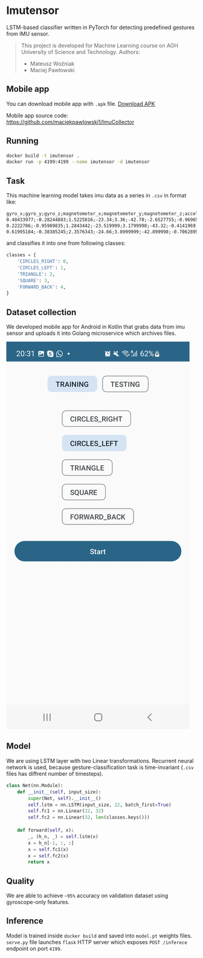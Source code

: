 # Imutensor
LSTM-based classifier written in PyTorch for detecting predefined gestures from IMU sensor.

> This project is developed for Machine Learning course on AGH University of Science and Technology.
> Authors:
> - Mateusz Woźniak
> - Maciej Pawłowski


## Mobile app
You can download mobile app with `.apk` file. [Download APK](app.apk)

Mobile app source code: https://github.com/maciekpawlowski1/ImuCollector

## Running
```bash
docker build -t imutensor .
docker run -p 4199:4199 --name imutensor -d imutensor
```

## Task

This machine learning model takes imu data as a series in `.csv` in format like:
```csv
gyro_x;gyro_y;gyro_z;magnetometer_x;magnetometer_y;magnetometer_z;accelerometer_x;accelerometer_y;accelerometer_z
0.48433977;-0.28244883;1.5225816;-23.34;3.36;-42.78;-2.6527755;-0.9696517;9.857227
0.2222786;-0.95989835;1.2843442;-23.519999;3.1799998;-43.32;-0.4141969;-0.12689269;11.772589
0.61995184;-0.38385245;2.3576343;-24.66;3.8999999;-42.899998;-0.7062895;-1.733402;15.330672
``` 
and classifies it into one from following classes:
```python
classes = {
    'CIRCLES_RIGHT': 0,
    'CIRCLES_LEFT': 1,
    'TRIANGLE': 2,
    'SQUARE': 3,
    'FORWARD_BACK': 4,
}
```

## Dataset collection
We developed mobile app for Android in Kotlin that grabs data from imu sensor and uploads it into Golang microservice which archives files.

![s1.jpg](s1.jpg)

## Model
We are using LSTM layer with two Linear transformations. Recurrent neural network is used, because gesture-classification task is time-invariant (`.csv` files has diffrent number of timesteps).
```python
class Net(nn.Module):
    def __init__(self, input_size):
        super(Net, self).__init__()
        self.lstm = nn.LSTM(input_size, 22, batch_first=True)
        self.fc1 = nn.Linear(22, 32)
        self.fc2 = nn.Linear(32, len(classes.keys()))

    def forward(self, x):
        _, (h_n, _) = self.lstm(x)
        x = h_n[-1, :, :]
        x = self.fc1(x)
        x = self.fc2(x)
        return x
```

## Quality
We are able to achieve `~95%` accuracy on validation dataset using gyroscope-only features.

## Inference
Model is trained inside `docker build` and saved into `model.pt` weights files. `serve.py` file launches `flask` HTTP server which exposes `POST /inferece` endpoint on port `4199`.